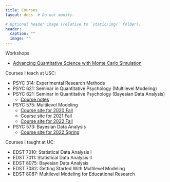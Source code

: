 ```yaml
---
title: Courses
layout: docs  # Do not modify.

# Optional header image (relative to `static/img/` folder).
header:
  caption: ""
  image: ""
---
```


Workshops:

- [Advancing Quantitative Science with Monte Carlo Simulation](montecarlo/)

Courses I teach at USC:

- PSYC 314: Experimental Research Methods
- PSYC 621: Seminar in Quantitative Psychology (Multilevel Modeling)
- PSYC 621: Seminar in Quantitative Psychology (Bayesian Data Analysis)
    + [Course notes](https://psyc-bayes-notes.netlify.com)
- PSYC 575: Multilevel Modeling
    + [Course site for 2020 Fall](psyc575/)
    + [Course site for 2021 Fall](https://psyc575-2021fall.netlify.app/)
    + [Course site for 2022 Fall](https://psyc575-2022fall.netlify.app/)
- PSYC 573: Bayesian Data Analysis
    + [Course site for 2022 Spring](https://psyc573-2022spring.netlify.app/)

Courses I taught at UC:

- EDST 7010: Statistical Data Analysis I
- EDST 7011: Statistical Data Analysis II
- EDST 8075: Bayesian Data Analysis
- EDST 7082: Getting Started With Multilevel Modeling
- EDST 8087: Multilevel Modeling for Educational Research
